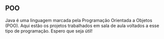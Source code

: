 ## POO

Java é uma linguagem marcada pela Programação Orientada a Objetos (POO). Aqui estão os projetos trabalhados em sala de aula voltados a esse tipo de programação. Espero que seja útil!
